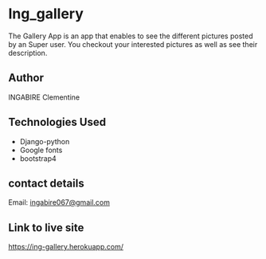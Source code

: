 # Ing_gallery
The Gallery App is an app that enables to see the different pictures posted by an Super  user. You checkout your interested pictures as well as see their description.

## Author
INGABIRE Clementine

## Technologies Used

 * Django-python
 * Google fonts
 * bootstrap4
 
## contact details
Email: ingabire067@gmail.com

## Link to live site
https://ing-gallery.herokuapp.com/

